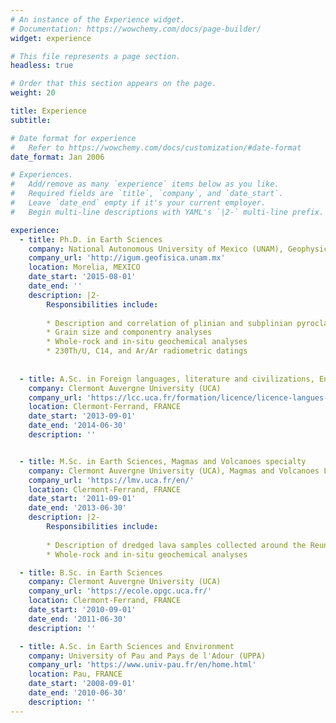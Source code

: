```yaml
---
# An instance of the Experience widget.
# Documentation: https://wowchemy.com/docs/page-builder/
widget: experience

# This file represents a page section.
headless: true

# Order that this section appears on the page.
weight: 20

title: Experience
subtitle:

# Date format for experience
#   Refer to https://wowchemy.com/docs/customization/#date-format
date_format: Jan 2006

# Experiences.
#   Add/remove as many `experience` items below as you like.
#   Required fields are `title`, `company`, and `date_start`.
#   Leave `date_end` empty if it's your current employer.
#   Begin multi-line descriptions with YAML's `|2-` multi-line prefix.

experience:
  - title: Ph.D. in Earth Sciences
    company: National Autonomous University of Mexico (UNAM), Geophysic Institute Morelia Unit (IGUM)
    company_url: 'http://igum.geofisica.unam.mx'
    location: Morelia, MEXICO
    date_start: '2015-08-01'
    date_end: ''
    description: |2-
        Responsibilities include:
        
        * Description and correlation of plinian and subplinian pyroclastic deposits
        * Grain size and componentry analyses
        * Whole-rock and in-situ geochemical analyses
        * 230Th/U, C14, and Ar/Ar radiometric datings
       
       
  - title: A.Sc. in Foreign languages, literature and civilizations, English specialty
    company: Clermont Auvergne University (UCA)
    company_url: 'https://lcc.uca.fr/formation/licence/licence-langues-litteratures-civilisations-etrangeres-et-regionales'
    location: Clermont-Ferrand, FRANCE
    date_start: '2013-09-01'
    date_end: '2014-06-30'
    description: ''      


  - title: M.Sc. in Earth Sciences, Magmas and Volcanoes specialty
    company: Clermont Auvergne University (UCA), Magmas and Volcanoes Laboratory (LMV)
    company_url: 'https://lmv.uca.fr/en/'
    location: Clermont-Ferrand, FRANCE
    date_start: '2011-09-01'
    date_end: '2013-06-30'
    description: |2-
        Responsibilities include:
        
        * Description of dredged lava samples collected around the Reunion Island
        * Whole-rock and in-situ geochemical analyses

  - title: B.Sc. in Earth Sciences
    company: Clermont Auvergne University (UCA)
    company_url: 'https://ecole.opgc.uca.fr/'
    location: Clermont-Ferrand, FRANCE
    date_start: '2010-09-01'
    date_end: '2011-06-30'
    description: ''

  - title: A.Sc. in Earth Sciences and Environment
    company: University of Pau and Pays de l'Adour (UPPA)
    company_url: 'https://www.univ-pau.fr/en/home.html'
    location: Pau, FRANCE
    date_start: '2008-09-01'
    date_end: '2010-06-30'
    description: ''
---
```

